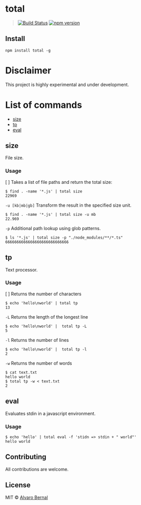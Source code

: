 # total

> [![Build Status](https://travis-ci.org/AlvaroBernalG/total.svg?branch=master)](https://travis-ci.org/AlvaroBernalG/total) [![npm version](https://badge.fury.io/js/total.svg)](https://badge.fury.io/js/total)

## Install

```shell
npm install total -g
```

# Disclaimer

This project is highly experimental and under development.

# List of commands

* [size](#size)
* [tp](#tp)
* [eval](#eval)

## size

File size.

### Usage

[ ] Takes a list of file paths and return the total size:

```shell
$ find . -name '*.js' | total size
22969
```

`-u [kb|mb|gb]` Transform the result in the specified size unit.

```shell
$ find . -name '*.js' | total size -u mb
22.969
```

`-p` Additional path lookup using glob patterns.

```shell
$ ls '*.js' | total size -p "./node_modules/**/*.ts"
6666666666666666666666666666
```

## tp

Text processor.

### Usage

[ ] Returns the number of characters

```shell
$ echo 'hello\nworld' | total tp
13
```

`-L` Returns the length of the longest line

```shell
$ echo 'hello\nworld' |  total tp -L
5
```

`-l` Returns the number of lines

```shell
$ echo 'hello\nworld' |  total tp -l
2
```

`-w` Returns the number of words

```shell
$ cat text.txt
hello world
$ total tp -w < text.txt
2
```

## eval

Evaluates stdin in a javascript environment.

### Usage

```shell
$ echo 'hello' | total eval -f 'stidn => stdin + " world"'
hello world
```

## Contributing

All contributions are welcome.

## License

MIT © [Alvaro Bernal](https://github.com/AlvaroBernalG/)
